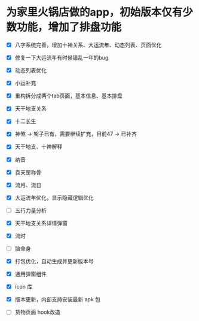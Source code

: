 # 为家里火锅店做的app，初始版本仅有少数功能，增加了排盘功能

- [x] 八字系统完善，增加十神关系、大运流年、动态列表、页面优化
- [x] 修复一下大运流年有时候错乱一年的bug
- [x] 动态列表优化
- [x] 小运补充
- [x] 重构拆分成两个tab页面，基本信息、基本排盘
- [x] 天干地支关系
- [x] 十二长生
- [x] 神煞 -> 架子已有，需要继续扩充，目前47 -> 已补齐
- [x] 天干地支、十神解释
- [x] 纳音
- [x] 袁天罡称骨
- [x] 流月、流日
- [x] 大运流年优化，显示隐藏逻辑优化
- [ ] 五行力量分析
- [x] 天干地支关系详情弹窗
- [x] 流时
- [ ] 胎命身

- [x] 打包优化，自动生成并更新版本号
- [x] 通用弹窗组件
- [x] icon 库
- [x] 版本更新，内部支持安装最新 apk 包
- [ ] 货物页面 hook改造